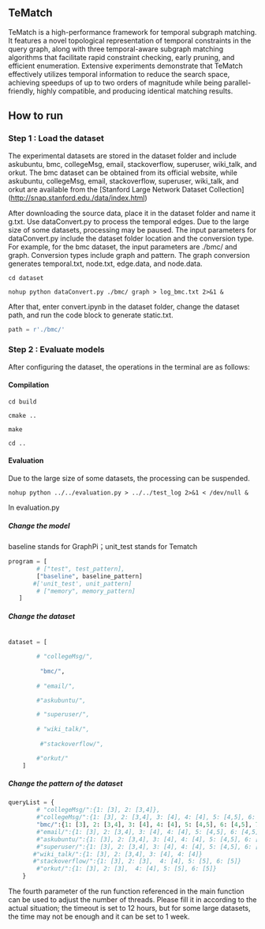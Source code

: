 ## TeMatch

TeMatch is a high-performance framework for temporal subgraph matching. It features a novel topological representation of temporal constraints in the query graph, along with three temporal-aware subgraph matching algorithms that facilitate rapid constraint checking, early pruning, and efficient enumeration. Extensive experiments demonstrate that TeMatch effectively utilizes temporal information to reduce the search space, achieving speedups of up to two orders of magnitude while being parallel-friendly, highly compatible, and producing identical matching results.

## How to run 

### Step 1 : Load the dataset

The experimental datasets are stored in the dataset folder and include askubuntu, bmc, collegeMsg, email, stackoverflow, superuser, wiki_talk, and orkut. The bmc dataset can be obtained from its official website, while askubuntu, collegeMsg, email, stackoverflow, superuser, wiki_talk, and orkut are available from the [Stanford Large Network Dataset Collection] (http://snap.stanford.edu./data/index.html)

After downloading the source data, place it in the dataset folder and name it g.txt. Use dataConvert.py to process the temporal edges. Due to the large size of some datasets, processing may be paused. The input parameters for dataConvert.py include the dataset folder location and the conversion type. For example, for the bmc dataset, the input parameters are ./bmc/ and graph. Conversion types include graph and pattern. The graph conversion generates temporal.txt, node.txt, edge.data, and node.data.

```
cd dataset

nohup python dataConvert.py ./bmc/ graph > log_bmc.txt 2>&1 &
```
After that, enter convert.ipynb in the dataset folder, change the dataset path, and run the code block to generate static.txt.
```python
path = r'./bmc/'
```

### Step 2 : Evaluate models

After configuring the dataset, the operations in the terminal are as follows:

#### Compilation

```
cd build

cmake ..

make 

cd ..
```


#### Evaluation

Due to the large size of some datasets, the processing can be suspended.
```
nohup python ../../evaluation.py > ../../test_log 2>&1 < /dev/null &
```
In evaluation.py

##### Change the model

baseline stands for GraphPi；unit_test stands for Tematch
```python
program = [
        # ["test", test_pattern],
        ["baseline", baseline_pattern]
       #['unit_test', unit_pattern]
        # ["memory", memory_pattern]
   ]
```
##### Change the dataset 

```python

dataset = [

        # "collegeMsg/", 
    
         "bmc/",
    
        # "email/",

        #"askubuntu/",

        # "superuser/",
    
        # "wiki_talk/",
    
         #"stackoverflow/",

        #"orkut/"
    ]
```

##### Change the pattern of the dataset 
```python
queryList = {
        # "collegeMsg/":{1: [3], 2: [3,4]},
        #"collegeMsg/":{1: [3], 2: [3,4], 3: [4], 4: [4], 5: [4,5], 6: [4,5], 7: [3,4,5]},
        "bmc/":{1: [3], 2: [3,4], 3: [4], 4: [4], 5: [4,5], 6: [4,5], 7: [3,4], 8: [5,6]},
        #"email/":{1: [3], 2: [3,4], 3: [4], 4: [4], 5: [4,5], 6: [4,5], 7: [3,4], 8: [5]},
        #"askubuntu/":{1: [3], 2: [3,4], 3: [4], 4: [4], 5: [4,5], 6: [4,5], 7: [3,4,5], 8: [5,6]},
        #"superuser/":{1: [3], 2: [3,4], 3: [4], 4: [4], 5: [4,5], 6: [4,5], 8: [5,6]},
       #"wiki_talk/":{1: [3], 2: [3,4], 3: [4], 4: [4]}
       #"stackoverflow/":{1: [3], 2: [3],  4: [4], 5: [5], 6: [5]}
        #"orkut/":{1: [3], 2: [3],  4: [4], 5: [5], 6: [5]}
    }
```
The fourth parameter of the run function referenced in the main function can be used to adjust the number of threads. Please fill it in according to the actual situation; the timeout is set to 12 hours, but for some large datasets, the time may not be enough and it can be set to 1 week.
